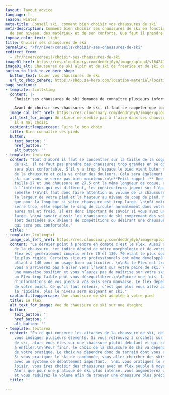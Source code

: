 ```yaml
---
layout: layout_advice
language: fr
season: winter
meta-title: Conseil ski, comment bien choisir vos chaussures de ski
meta-description: Comment bien choisir ses chaussures de ski en fonction de la discipline,
  de son niveau, des matériaux et de son conforts. Que faut il prendre en compte ?
topnav_color_text: light
title: Choisir ses chaussures de ski
permalink: "/fr/hiver/conseils/choisir-ses-chaussures-de-ski"
redirect_from:
  - /fr/hiver/conseil/choisir-ses-chaussures-de-ski
image01_href: https://res.cloudinary.com/deddrj0yb/image/upload/v1642412358/website/Conseil%20/choisir-sa-chaussure-de-ski_tfivsu.jpg
image01_alt: Chaussures de ski alpin et de ski de freeride et de ski de randonnée
button_to_link_to_ze_hero_shop:
  button_text: Louer vos chaussures de ski
  url_to_shop_zehero: https://shop.ze-hero.com/location-materiel/location-ski/location-ski-enfant?equipmentslug=%2Flocation-chaussures&rental_quality=0&oldslug=%2Flocation-ski&subslug=%2Flocation-ski-adulte&start-date=18%2F01%2F2022&number_rental_days=1
page_sections:
- template: 2coltxtimg
  content: |-
    Choisir ses chaussures de ski demande de connaître plusieurs informations pour choisir la chaussure de ski qui vous convient le mieux. Il existe un choix très large de chaussure entre les différentes pratiques, le niveau et le confort.

    Avant de choisir ses chaussures de ski, il faut se rappeler que toutes les marques proposent des chaussures de très bonne qualité, il y a juste des coques plus ou moins adaptées à la morphologie de votre pied.
  image_col_left_href: https://res.cloudinary.com/deddrj0yb/image/upload/v1642412353/website/Conseil%20/jake-heidecker-wvnXpOxDTSg-unsplash_hghpvm.jpg
  alt_text_for_image: Un skieur ne semble pas à l'aise dans ses chaussures de ski,
    il a mal choisi
  captiontitleuppercase: Faire le bon choix
  title: Bien connaître ses pieds
  button:
    text_button: ''
    href_button: ''
    alt_button: ''
- template: textarea
  content: "Tout d’abord il faut se concentrer sur la taille de la coque des chaussures
    de ski. Il ne faut pas prendre des chaussures trop grandes en se disant que cela
    sera plus confortable. S'il y a trop d’espace le pied vient buter contre la coque
    de la chaussure et cela va créer des douleurs. Cela sera également dangereux en
    ski car vous ne serez pas bien maintenu.\n\n**Petit rappel :** Une chaussure en
    taille 27 et une chaussure en 27.5 ont la même longueur de coque, c’est l’espace
    à l’intérieur qui est différent, les constructeurs jouent sur l’épaisseur de la
    semelle !\n\nIl faut donc faire attention au volume de la chaussure, respecter
    la largeur de votre pied et la hauteur au niveau du coup de pied. Même problème
    que pour la longueur si votre chaussure est trop large. \n\nSi votre chaussure
    serre trop, elle empêche le sang de circuler normalement dans votre pied. Vous
    aurez mal et froid. Il est donc important de savoir si vous avez un pied fin ou
    large. \n\nA savoir aussi: les chaussures de ski comprenant des volumes étroits
    sont destinées aux skieurs de compétitions ou désirant une chaussure précise mais
    qui sera peu confortable."
  title: ''
- template: 2colimgtxt
  image_col_left_href: https://res.cloudinary.com/deddrj0yb/image/upload/v1642412353/website/Conseil%20/klara-kulikova-_1CTbB3ibZE-unsplash_hejiiw.jpg
  content: "Le dernier point à prendre en compte c’est le Flex. Aussi appelé dureté
    de la chaussure, cet indice dépend de votre morphologie et de votre niveau. \n\nLe
    Flex est généralement compris entre 70 et 130. 70 étant le plus souple et 130
    le plus rigide. Certains skieurs professionnels ont même développé des modèles
    allant à 140 pour un usage bien particulier. \n\nSi le Flex est trop important,
    vous n’arriverez pas à aller vers l’avant sur votre paire de ski. Vous aurez donc
    une mauvaise position et vous n’aurez pas de maîtrise sur votre ski. Au contraire,
    un Flex trop faible peut vous déséquilibrer.\n\nEncore une fois, la transmission
    d’informations de vos pieds à vos skis sera mauvaise. Le flex dépendra également
    de votre poids. Ce qu'il faut retenir, c'est que plus vous allez augmenter dans
    la rigidité, plus le niveau sera exigeant en ski."
  captiontitleuppercase: Une chaussure de ski adaptée à votre pied
  title: Le flex
  alt_text_for_image: Vue de chaussure de ski sur une étagère
  button:
    text_button: ''
    href_button: ''
    alt_button: ''
- template: textarea
  content: "En ce qui concerne les attaches de la chaussure de ski, cela peut également
    vous indiquer plusieurs éléments. Si vous retrouvez 3 crochets sur la chaussure
    de ski, alors vous êtes sur une chaussure plutôt débutant et qui sera plus facile
    à enfiler.\n\nPour finir, le choix de la chaussure de ski va dépendre également
    de votre pratique. Le choix va dépendre donc du terrain dont vous allez skier.
    Si vous pratiquez le ski de randonnée, vous allez chercher des skis plus légers
    avec un système de débattement important.  \nSi vous pratiquez le ski de piste
    loisir, vous irez choisir des chaussures avec un flex souple à moyen et confortable.
    Alors que pour une pratique de ski plus intense, vous augmenterez dans le flex
    et vous réduirez le volume afin de trouver une chaussure plus précise. "
  title: ''

---
```

